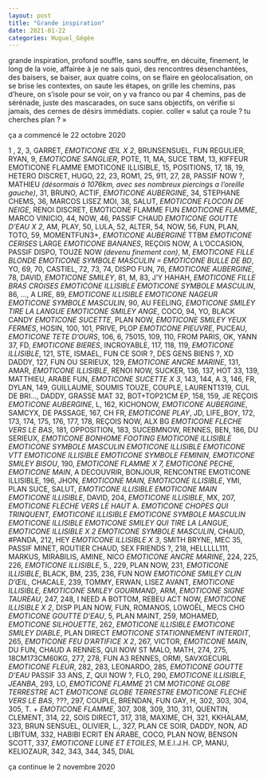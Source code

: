```yaml
---
layout: post
title: "Grande inspiration"
date: 2021-01-22
categories: Huguel_Gégée
---
```


grande inspiration, profond souffle, sans souffre, en décuite, finement, le long de la voie, affairée à je ne sais quoi, des rencontres désenchantées, des baisers, se baiser, aux quatre coins, on se flaire en géolocalisation, on se brise les contextes, on saute les étapes, on grille les chemins, pas d’heure, on s’isole pour se voir, on y va franco ou par 4 chemins, pas de sérénade, juste des mascarades, on suce sans objectifs, on vérifie si jamais, des cernes de désirs immédiats. copier. coller « salut ça roule ? tu cherches plan ? » 

ça a commencé le 22 octobre 2020

1 , 2, 3, GARRET, *EMOTICONE ŒIL X 2*, BRUNSENSUEL, FUN REGULIER, RYAN, 9, *EMOTICONE SANGLIER*, POTE, 11, MA, SUCE TBM, 13, KIFFEUR EMOTICONE FLAMME EMOTICONE ILLISIBLE, 15, POSITIONS, 17, 18, 19, HETERO DISCRET, HUGO, 22, 23, ROM1, 25, 911, 27, 28, PASSIF NOW ?, MATHIEU *(désormais à 1076km, avec ses nombreux piercings a l’oreille gauche)*, 31, BRUNO, ACTIF, *EMOTICONE AUBERGINE*, 34, STEPHANE CHEMS, 36, MARCOS  LISEZ MOI, 38, SALUT, *EMOTICONE FLOCON DE NEIGE*, RENOI DISCRET, EMOTICONE FLAMME FUN *EMOTICONE FLAMME*, MARCO VINICIO, 44, NOW, 46, PASSIF CHAUD *EMOTICONE GOUTTE D’EAU X 2*, AM, PLAY, 50, LULA, 52, ALTER, 54, NOW, 56, FUN, PLAN, TOTO, 59, MOMENTFUN3+, *EMOTICONE AUBERGINE* TTBM *EMOTICONE CERISES* LARGE *EMOTICONE BANANES*, REÇOIS NOW, A L’OCCASION, PASSIF DISPO, TOUZE NOW *(devenu finement con)*, M, *EMOTICONE FILLE BLONDE EMOTICONE SYMBOLE MASCULIN = EMOTICONE BULLE DE BD*, YO, 69, 70, CASTIEL, 72, 73, 74, DISPO FUN, 76, *EMOTICONE AUBERGINE*, 78, DAVID, *EMOTICONE SMILEY*, 81, M, 83, J’Y HAHAH, *EMOTICONE FILLE BRAS CROISES EMOTICONE ILLISIBLE EMOTICONE SYMBOLE MASCULIN*, 86, ..., A LIRE, 89, *EMOTICONE ILLISIBLE EMOTICONE NAGEUR EMOTICONE SYMBOLE MASCULIN*, 90, AU FEELING, *EMOTICONE SMILEY TIRE LA LANGUE EMOTICONE SMILEY ANGE*, COCO, 94, YO, BLACK CANDY *EMOTICONE SUCETTE*, PLAN NOW, *EMOTICONE SMILEY YEUX FERMES*, HOSIN, 100, 101, PRIVE, PLOP *EMOTICONE PIEUVRE*, PUCEAU, *EMOTICONE TETE D’OURS*, 106, 6, 75015, 109, 110, FROM PARIS, OK, YANN 37, FD, *EMOTICONE BIERES*, INCROYABLE, 117, 118, 119, *EMOTICONE ILLISIBLE*, 121, STE, ISMAEL, FUN CE SOIR ?, DES GENS BIENS ?, XD DADDY, 127, FUN OU SERIEUX, 129, *EMOTICONE ANCRE MARINE*, 131, AMAR, *EMOTICONE ILLISIBLE*, RENOI NOW, SUCKER, 136, 137, HOT 33, 139, MATTHIEU, ARABE FUN, *EMOTICONE SUCETTE X 3*, 143, 144, A 3, 146, FR, DYLAN, 149, GUILLAUME, SOUMIS TOUZE, COUPLE, LAURENT1319, CUL DE BRI…, DADDY, GRASSE MAT 32, BOT+TOP21CM EP, 158, 159, JE REÇOIS *EMOTICONE AUBERGINE*, L, 162, KICHONOW, *EMOTICONE AUBERGINE*, SAMCYX, DE PASSAGE, 167, CH FR, *EMOTICONE PLAY*, JD, LIFE_BOY, 172, 173, 174, 175, 176, 177, 178, REÇOIS NOW, ALX BG *EMOTICONE FLECHE VERS LE BAS*, 181, OPPOSITION, 183, SUCEBMNOW, RENNES, BEN, 186, DU SERIEUX, *EMOTICONE BONHOME FOOTING EMOTICONE ILLISIBLE EMOTICONE SYMBOLE MASCULIN EMOTICONE ILLISIBLE EMOTICONE VTT EMOTICONE ILLISIBLE EMOTICONE SYMBOLE FEMININ, EMOTICONE SMILEY BISOU*, 190, *EMOTICONE FLAMME X 7, EMOTICONE PECHE, EMOTICONE MAIN*, A DECOUVRIR, BONJOUR, RENCONTRE EMOTICONE ILLISIBLE, 196, JHON, *EMOTICONE MAIN, EMOTICONE ILLISIBLE*, YMI, PLAN SUCE, SALUT, *EMOTICONE ILLISIBLE EMOTICONE MAIN EMOTICONE ILLISIBLE*, DAVID, 204, *EMOTICONE ILLISIBLE*, MX, 207, *EMOTICONE FLECHE VERS LE HAUT* A. *EMOTICONE CHOPES QUI TRINQUENT, EMOTICONE ILLISIBLE EMOTICONE SYMBOLE MASCULIN EMOTICONE ILLISIBLE EMOTICONE SMILEY QUI TIRE LA LANGUE, EMOTICONE ILLISIBLE X 2 EMOTICONE SYMBOLE MASCULIN*, CHAUD, #PANDA, 212, HEY *EMOTICONE ILLISIBLE X 3*, SMITH BRYNE, MEC 35, PASSIF MINET, ROUTIER CHAUD, SEX FRIENDS ?, 218, HELLLLL111, MARKUS, MIRABILIS, AMINE, NICO *EMOTICONE ANCRE MARINE*, 224, 225, 226, *EMOTICONE ILLISIBLE*, 5., 229, PLAN NOW, 231, *EMOTICONE ILLISIBLE*, BLACK, BM, 235, 236, FUN NOW *EMOTICONE SMILEY CLIN D’ŒIL*, CHACALE, 239, TOMMY, ERWAN, LISEZ AVANT, *EMOTICONE ILLISIBLE, EMOTICONE SMILEY GOURMAND*, ARM, *EMOTICONE SIGNE TAUREAU*, 247, 248, I NEED A BOTTOM, REBEU ACT NOW, *EMOTICONE ILLISIBLE X 2*, DISP PLAN NOW, FUN, ROMANOS, LOWOËL, MECS CHO *EMOTICONE GOUTTE D’EAU*, 5, PLAN MAINT, 259, MOHAMED, *EMOTICONE SILHOUETTE*, 262, *EMOTICONE ILLISIBLE EMOTICONE SMILEY DIABLE*, PLAN DIRECT *EMOTICONE STATIONNEMENT INTERDIT*, 265, *EMOTICONE FEU D’ARTIFICE X 2*, 267, VICTOR, *EMOTICONE MAIN*, DU FUN, CHAUD A RENNES, QUI NOW ST MALO, MATH, 274, 275, 18CM173CM60KG, 277, 278, FUN A3 RENNES, ORMI, SAVXGECURL *EMOTICONE FLEUR*, 282, 283, LEONARDO, 285, *EMOTICONE GOUTTE D’EAU* PASSIF 33 ANS, Z, QUI NOW ?, FLO, 290, *EMOTICONE ILLISIBLE, JEANBA*, 293, LO, *EMOTICONE FLAMME* 21 CM *MOTICONE GLOBE TERRESTRE* ACT *EMOTICONE GLOBE TERRESTRE EMOTICONE FLECHE VERS LE BAS*, ???, 297, COUPLE, BRENDAN, FUN GAY, H, 302, 303, 304, 305, T. + *EMOTICONE FLAMME*, 307, 308, 309, 310, 311, QUENTIN, CLEMENT, 314, 22, SOIS DIRECT, 317, 318, MAXIME, CH, 321, KKHALAM, 323, BRUN SENSUEL, OLIVIER, L., 327, PLAN CE SOIR, DADDY, NON, AD LIBITUM, 332, HABIBI ECRIT EN ARABE, COCO, PLAN NOW, BENSON SCOTT, 337, *EMOTICONE LUNE ET ETOILES*, M.E.I.J.H. CP, MANU, KELIOZAUR, 342, 343, 344, 345, DIAL

ça continue le 2 novembre 2020
